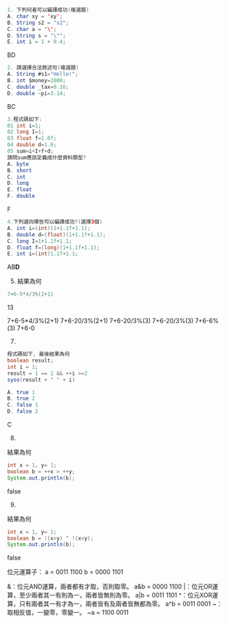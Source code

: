 ``` java
1. 下列何者可以編譯成功(複選題)
A. char xy = 'xy';
B. String s2 = "s2";
C. char a = '\';
D. String s = "\"";
E. int i = 1 + 0.4;
```
BD


``` java
2. 請選擇合法敘述句(複選題)
A. String #s1="Hello!";
B. int $money=2000;
C. double _tax=0.16;
D. double ~pi=3.14;
```
BC
``` java
3.程式碼如下:
01 int i=1;
02 long I=1;
03 float f=1.0f;
04 double d=1.0;
05 sum=i+I+f+d;
請問sum應該定義成什麼資料類型? 
A. byte
B. short
C. int
D. long
E. float
F. double
```
F
``` java
4.下列選向哪些可以編譯成功?(選擇3個) 
A. int i=(int)(1+1.1f+1.1);
B. double d=(float)(1+1.1f+1.1);
C. long I=1+1.1f+1.1;
D. float f=(long)(1+1.1f+1.1);
E. int i=(int)1.1f+1.1;
```
AB**D**

5. 結果為何
``` java
7+6-5*4/3%(2+1)
``` 
13

7+6-5*4/3%(2+1)
7+6-20/3%(2+1)
7+6-20/3%(3)
7+6-20/3%(3)
7+6-6%(3)
7+6-0


7. 
``` java
程式碼如下, 最後結果為何
boolean result;
int i = 1;
result = 1 == 2 && ++i >=2
syso(result + " " + i)

A. true 1
B. true 2
C. false 1
D. false 2
```

C

8. 
結果為何
```java
int x = 1, y= 1;
boolean b = ++x > ++y;
System.out.println(b);
```
false

9.
結果為何
```java
int x = 1, y= 1;
boolean b = !(x>y) ^ !(x<y);
System.out.println(b);
```
false

位元運算子：
a = 0011 1100
b = 0000 1101

&：位元AND運算，兩者都有才取，否則取零。
a&b = 0000 1100 
|：位元OR運算，至少兩者其一有則為一，兩者皆無則為零。
a|b = 0011 1101
^：位元XOR運算，只有兩者其一有才為一，兩者皆有及兩者皆無都為零。
a^b = 0011 0001
~：取相反值，一變零，零變一。
~a = 1100 0011
